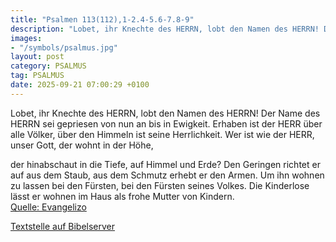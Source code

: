 ```yaml
---
title: "Psalmen 113(112),1-2.4-5.6-7.8-9"
description: "Lobet, ihr Knechte des HERRN, lobt den Namen des HERRN! Der Name des HERRN sei gepriesen von nun an bis in Ewigkeit. Erhaben ist der HERR über alle Völker, über den Himmeln ist seine Herrlichkeit. Wer ist wie der HERR, unser Gott, der wohnt in der Höhe,  der hinabschaut in die Ti...."
images:
- "/symbols/psalmus.jpg"
layout: post
category: PSALMUS
tag: PSALMUS
date: 2025-09-21 07:00:29 +0100
---
```

Lobet, ihr Knechte des HERRN, lobt den Namen des HERRN!
Der Name des HERRN sei gepriesen von nun an bis in Ewigkeit.
Erhaben ist der HERR über alle Völker, über den Himmeln ist seine Herrlichkeit.
Wer ist wie der HERR, unser Gott, der wohnt in der Höhe,

der hinabschaut in die Tiefe, auf Himmel und Erde?
Den Geringen richtet er auf aus dem Staub, aus dem Schmutz erhebt er den Armen.<!--more-->
Um ihn wohnen zu lassen bei den Fürsten, bei den Fürsten seines Volkes.
Die Kinderlose lässt er wohnen im Haus als frohe Mutter von Kindern.<br>
[Quelle: Evangelizo](https://evangeliumtagfuertag.org/DE/gospel)

[Textstelle auf Bibelserver](https://www.bibleserver.com/EU/ps113(112),1-2.4-5.6-7.8-9)
